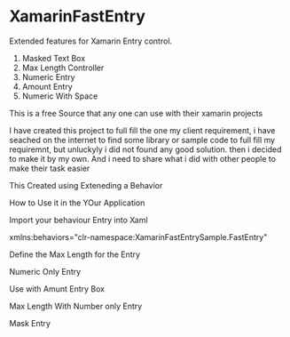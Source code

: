 # XamarinFastEntry
Extended features for Xamarin Entry control. 

1. Masked Text Box  
2. Max Length Controller  
3. Numeric Entry  
4. Amount Entry
5. Numeric With Space

This is a free Source that any one can use with their xamarin projects

I have created this project to full fill the one my client requirement, i have seached on the internet to find some library or sample code to full fill my requiremnt, but unluckyly i did not found any good solution. then i decided to make it by my own.
And i need to share what i did with other people to make their task easier

This Created using Exteneding a Behavior<Entry>
  
  How to Use it in the YOur Application
  
  
  
  Import your behaviour Entry into Xaml
  
  xmlns:behaviors="clr-namespace:XamarinFastEntrySample.FastEntry"
  
  
  
  Define the Max Length for the Entry
  
  <Entry x:Name="maxLengthEntry" Text="{Binding maxLengthEntry, Mode=TwoWay}" HeightRequest="40" Placeholder="" >
      <Entry.Behaviors>
          <behaviors:XamarinFastEntryBehaviour MaxLength="5" />
      </Entry.Behaviors>
  </Entry>
  
  
  
  Numeric Only Entry
  
  <Entry x:Name="numberOnlyEntry" HeightRequest="40" Text="{Binding numberOnlyEntry, Mode=TwoWay}" Placeholder="" >
      <Entry.Behaviors>
          <behaviors:XamarinFastEntryBehaviour IsNumeric="true" />
      </Entry.Behaviors>
  </Entry>
  
  
  
  Use with Amunt Entry Box
  
  <Entry x:Name="amountOnlyEntry" HeightRequest="40" Text="{Binding amountOnlyEntry, Mode=TwoWay}" Placeholder="" >
      <Entry.Behaviors>
          <behaviors:XamarinFastEntryBehaviour IsAmount="true" />
      </Entry.Behaviors>
  </Entry>
  
  
  
  Max Length With Number only Entry
  
  <Entry x:Name="numberOnlyMaxLengthEntry" HeightRequest="40" Text="{Binding numberOnlyMaxLengthEntry, Mode=TwoWay}" Placeholder="" >
      <Entry.Behaviors>
          <behaviors:XamarinFastEntryBehaviour IsNumeric="true" MaxLength="3" />
      </Entry.Behaviors>
  </Entry>
  
  
  
  Mask Entry
  
  <Entry x:Name="maskEntry" HeightRequest="40" Text="{Binding maskEntry, Mode=TwoWay}" Placeholder="" >
      <Entry.Behaviors>
          <behaviors:XamarinFastEntryBehaviour Mask="## ## ###" />
      </Entry.Behaviors>
  </Entry>
